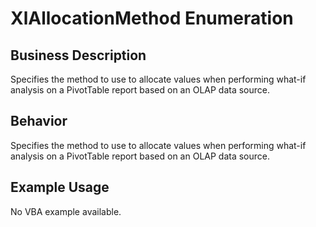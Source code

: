 # XlAllocationMethod Enumeration

## Business Description
Specifies the method to use to allocate values when performing what-if analysis on a PivotTable report based on an OLAP data source.

## Behavior
Specifies the method to use to allocate values when performing what-if analysis on a PivotTable report based on an OLAP data source.

## Example Usage
No VBA example available.